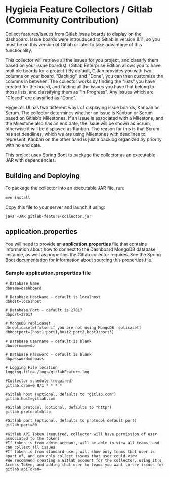 # Hygieia Feature Collectors / Gitlab (Community Contribution)

Collect features/issues from Gitlab issue boards to display on the dashboard. Issue boards were introuduced to Gitlab in version 8.11, so you must be on this version of Gitlab or later to take advantage of this functionality.  

This collector will retrieve all the issues for you project, and classify them based on your issue board(s).  (Gitlab Enterprise Edition allows you to have multiple boards for a project.) By default, Gitlab provides you with two columns on your board, "Backlog", and "Done", you can then customize the columns in between.  The collector works by finding the "lists" you have created for the board, and finding all the issues you have that belong to those lists, and classifying them as "In Progress".  Any issues which are "Closed" are classified as "Done".

Hygieia's UI has two different ways of displaying issue boards, Kanban or Scrum.  The collector determines whether an issue is Kanban or Scrum based on Gitlab's Milestones.  If an issue is associated with a Milestone, and the Milestone also has an end date, the issue will be shown as Scrum, otherwise it will be displayed as Kanban.  The reason for this is that Scrum has set deadlines, which we are using Milestones with deadlines to represent.  Kanban on the other hand is just a backlog organized by priority with no end date.    

This project uses Spring Boot to package the collector as an executable JAR with dependencies.

## Building and Deploying

To package the collector into an executable JAR file, run:
```bash
mvn install
```

Copy this file to your server and launch it using:
```
java -JAR gitlab-feature-collector.jar
```

## application.properties

You will need to provide an **application.properties** file that contains information about how to connect to the Dashboard MongoDB database instance, as well as properties the Gitlab collector requires. See the Spring Boot [documentation](http://docs.spring.io/spring-boot/docs/current-SNAPSHOT/reference/htmlsingle/#boot-features-external-config-application-property-files) for information about sourcing this properties file.

### Sample application.properties file

``` 
# Database Name
dbname=dashboard

# Database HostName - default is localhost
dbhost=localhost

# Database Port - default is 27017
dbport=27017

# MongoDB replicaset
dbreplicaset=[false if you are not using MongoDB replicaset]
dbhostport=[host1:port1,host2:port2,host3:port3]

# Database Username - default is blank
dbusername=db

# Database Password - default is blank
dbpassword=dbpass

# Logging File location
logging.file=./logs/gitlabFeature.log

#Collector schedule (required)
gitlab.cron=0 0/1 * * * *

#Gitlab host (optional, defaults to "gitlab.com")
gitlab.host=gitlab.com

#Gitlab protocol (optional, defaults to "http")
gitlab.protocol=http

#Gitlab port (optional, defaults to protocol default port)
gitlab.port=80
  
#Gitlab API Token (required, collector will have permission of user associated to the token)
#If token is from admin account, will be able to view all teams, and can collect all issues
#If token is from standard user, will show only teams that user is apart of, and can only collect issues that user could view
#We recommend creating a Gitlab account for the collector, using it's Access Token, and adding that user to teams you want to see issues for
gitlab.apiToken=

```